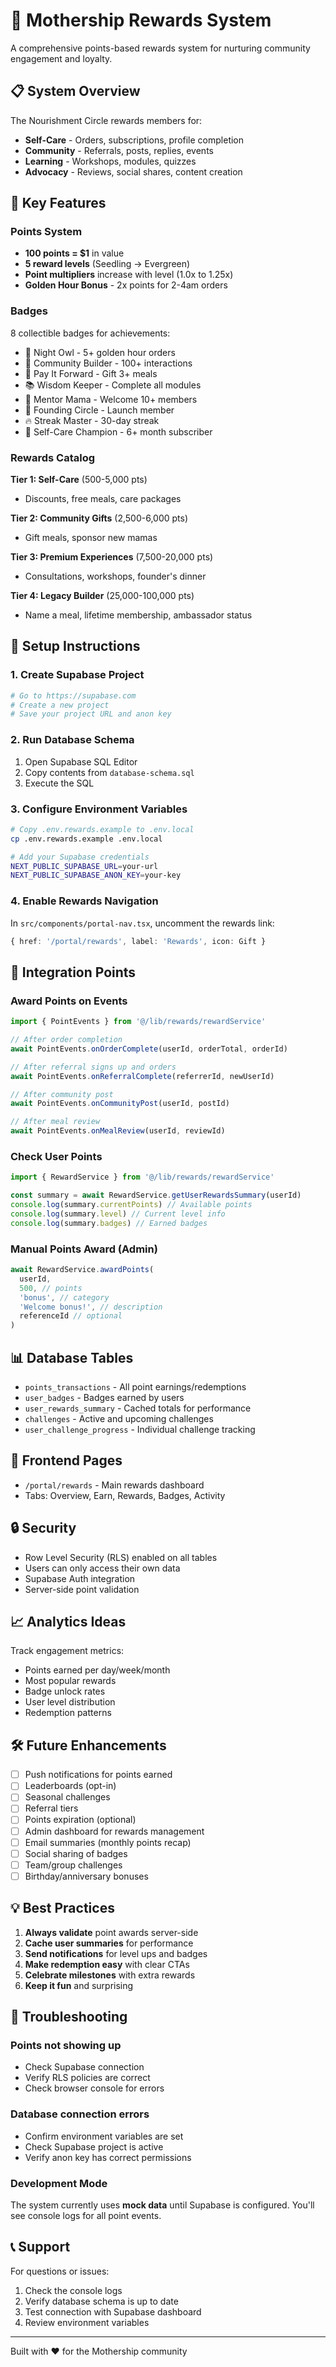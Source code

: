 # 🎁 Mothership Rewards System

A comprehensive points-based rewards system for nurturing community engagement and loyalty.

## 📋 System Overview

The Nourishment Circle rewards members for:
- **Self-Care** - Orders, subscriptions, profile completion
- **Community** - Referrals, posts, replies, events
- **Learning** - Workshops, modules, quizzes
- **Advocacy** - Reviews, social shares, content creation

## 🎯 Key Features

### Points System
- **100 points = $1** in value
- **5 reward levels** (Seedling → Evergreen)
- **Point multipliers** increase with level (1.0x to 1.25x)
- **Golden Hour Bonus** - 2x points for 2-4am orders

### Badges
8 collectible badges for achievements:
- 🌙 Night Owl - 5+ golden hour orders
- 💬 Community Builder - 100+ interactions
- 🎁 Pay It Forward - Gift 3+ meals
- 📚 Wisdom Keeper - Complete all modules
- 🤝 Mentor Mama - Welcome 10+ members
- 🌟 Founding Circle - Launch member
- 🔥 Streak Master - 30-day streak
- 💪 Self-Care Champion - 6+ month subscriber

### Rewards Catalog
**Tier 1: Self-Care** (500-5,000 pts)
- Discounts, free meals, care packages

**Tier 2: Community Gifts** (2,500-6,000 pts)
- Gift meals, sponsor new mamas

**Tier 3: Premium Experiences** (7,500-20,000 pts)
- Consultations, workshops, founder's dinner

**Tier 4: Legacy Builder** (25,000-100,000 pts)
- Name a meal, lifetime membership, ambassador status

## 🚀 Setup Instructions

### 1. Create Supabase Project
```bash
# Go to https://supabase.com
# Create a new project
# Save your project URL and anon key
```

### 2. Run Database Schema
1. Open Supabase SQL Editor
2. Copy contents from `database-schema.sql`
3. Execute the SQL

### 3. Configure Environment Variables
```bash
# Copy .env.rewards.example to .env.local
cp .env.rewards.example .env.local

# Add your Supabase credentials
NEXT_PUBLIC_SUPABASE_URL=your-url
NEXT_PUBLIC_SUPABASE_ANON_KEY=your-key
```

### 4. Enable Rewards Navigation
In `src/components/portal-nav.tsx`, uncomment the rewards link:
```typescript
{ href: '/portal/rewards', label: 'Rewards', icon: Gift }
```

## 🔌 Integration Points

### Award Points on Events

```typescript
import { PointEvents } from '@/lib/rewards/rewardService'

// After order completion
await PointEvents.onOrderComplete(userId, orderTotal, orderId)

// After referral signs up and orders
await PointEvents.onReferralComplete(referrerId, newUserId)

// After community post
await PointEvents.onCommunityPost(userId, postId)

// After meal review
await PointEvents.onMealReview(userId, reviewId)
```

### Check User Points
```typescript
import { RewardService } from '@/lib/rewards/rewardService'

const summary = await RewardService.getUserRewardsSummary(userId)
console.log(summary.currentPoints) // Available points
console.log(summary.level) // Current level info
console.log(summary.badges) // Earned badges
```

### Manual Points Award (Admin)
```typescript
await RewardService.awardPoints(
  userId,
  500, // points
  'bonus', // category
  'Welcome bonus!', // description
  referenceId // optional
)
```

## 📊 Database Tables

- `points_transactions` - All point earnings/redemptions
- `user_badges` - Badges earned by users
- `user_rewards_summary` - Cached totals for performance
- `challenges` - Active and upcoming challenges
- `user_challenge_progress` - Individual challenge tracking

## 🎨 Frontend Pages

- `/portal/rewards` - Main rewards dashboard
- Tabs: Overview, Earn, Rewards, Badges, Activity

## 🔒 Security

- Row Level Security (RLS) enabled on all tables
- Users can only access their own data
- Supabase Auth integration
- Server-side point validation

## 📈 Analytics Ideas

Track engagement metrics:
- Points earned per day/week/month
- Most popular rewards
- Badge unlock rates
- User level distribution
- Redemption patterns

## 🛠️ Future Enhancements

- [ ] Push notifications for points earned
- [ ] Leaderboards (opt-in)
- [ ] Seasonal challenges
- [ ] Referral tiers
- [ ] Points expiration (optional)
- [ ] Admin dashboard for rewards management
- [ ] Email summaries (monthly points recap)
- [ ] Social sharing of badges
- [ ] Team/group challenges
- [ ] Birthday/anniversary bonuses

## 💡 Best Practices

1. **Always validate** point awards server-side
2. **Cache user summaries** for performance
3. **Send notifications** for level ups and badges
4. **Make redemption easy** with clear CTAs
5. **Celebrate milestones** with extra rewards
6. **Keep it fun** and surprising

## 🐛 Troubleshooting

### Points not showing up
- Check Supabase connection
- Verify RLS policies are correct
- Check browser console for errors

### Database connection errors
- Confirm environment variables are set
- Check Supabase project is active
- Verify anon key has correct permissions

### Development Mode
The system currently uses **mock data** until Supabase is configured. You'll see console logs for all point events.

## 📞 Support

For questions or issues:
1. Check the console logs
2. Verify database schema is up to date
3. Test connection with Supabase dashboard
4. Review environment variables

---

Built with ❤️ for the Mothership community
